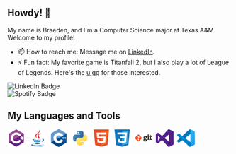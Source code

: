 ## Howdy! 👋

My name is Braeden, and I'm a Computer Science major at Texas A&M. Welcome to my profile!

- 📫 How to reach me: Message me on [LinkedIn](https://www.linkedin.com/in/braedensmith29/).
- ⚡ Fun fact: My favorite game is Titanfall 2, but I also play a lot of League of Legends. Here's the [u.gg](https://u.gg/lol/profile/na1/aspectofoneshots/overview) for those interested.

<div>
  <a href="https://www.linkedin.com/in/braedensmith29/" style="text-decoration: none !important">
    <img src="https://img.shields.io/badge/LinkedIn-blue?style=for-the-badge&logo=linkedin&logoColor=white" alt="LinkedIn Badge"/>
  </a>
</div>
<div>
  <a href="https://open.spotify.com/playlist/5sXQbRXHJYvFThkVSyWwIz?si=7236168e596d4522" style="text-decoration: none">
    <img src="https://img.shields.io/badge/Spotify%20Playlist-darkgreen?style=for-the-badge&logo=spotify&logoColor=white" alt="Spotify Badge"/>
  </a>
</div>

## My Languages and Tools
<div>
  <img src="https://github.com/devicons/devicon/blob/master/icons/csharp/csharp-original.svg" title="C#" width="40" height="40"/>&nbsp;
  <img src="https://github.com/devicons/devicon/blob/master/icons/java/java-original.svg" title="Java" width="40" height="40"/>&nbsp;
  <img src="https://github.com/devicons/devicon/blob/master/icons/cplusplus/cplusplus-original.svg" title="C++" width="40" height="40"/>&nbsp;
  <img src="https://github.com/devicons/devicon/blob/master/icons/python/python-original.svg" title="Python" width="40" height="40"/>&nbsp;
  <img src="https://github.com/devicons/devicon/blob/master/icons/html5/html5-original.svg" title="HTML" width="40" height="40"/>&nbsp;
  <img src="https://github.com/devicons/devicon/blob/master/icons/css3/css3-original.svg" title="CSS" width="40" height="40"/>&nbsp;
  <img src="https://github.com/devicons/devicon/blob/master/icons/git/git-original-wordmark.svg" title="Git" width="40" height="40"/>&nbsp;
  <img src="https://github.com/devicons/devicon/blob/master/icons/visualstudio/visualstudio-plain.svg" title="Visual Studio" width="40" height="40"/>&nbsp;
  <img src="https://github.com/devicons/devicon/blob/master/icons/vscode/vscode-original.svg" title="Visual Studio Code" width="40" height="40"/>&nbsp;
</div>
